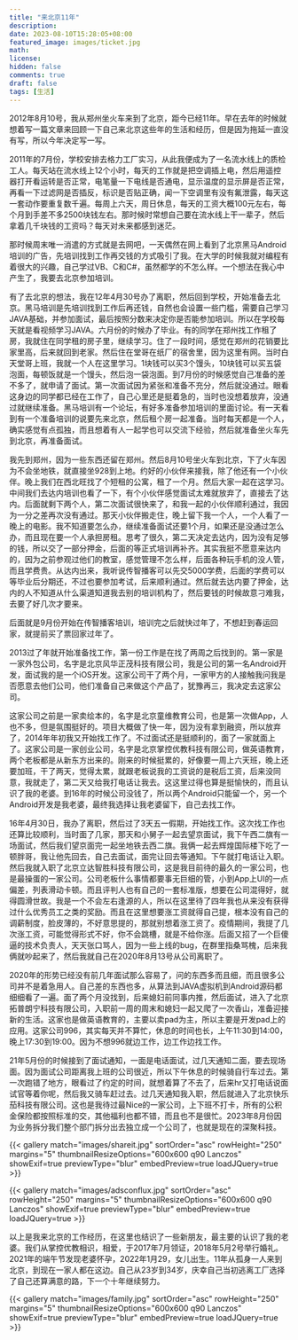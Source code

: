 ```yaml
---
title: "来北京11年"
description: 
date: 2023-08-10T15:28:05+08:00
featured_image: images/ticket.jpg
math: 
license: 
hidden: false
comments: true
draft: false
tags: [生活]
---
```


2012年8月10号，我从郑州坐火车来到了北京，距今已经11年。早在去年的时候就想着写一篇文章来回顾一下自己来北京这些年的生活和经历，但是因为拖延一直没有写，所以今年决定写一写。

2011年的7月份，学校安排去格力工厂实习，从此我便成为了一名流水线上的质检工人。每天站在流水线上12个小时，每天的工作就是把空调插上电，然后用遥控器打开看运转是否正常，电笔量一下电线是否通电，显示温度的显示屏是否正常，再看一下过滤网是否插反，标识是否贴正确，闻一下空调里有没有氟泄露，每天这一套动作要重复数千遍。每周上六天，周日休息，每天的工资大概100元左右，每个月到手差不多2500块钱左右。那时候时常想自己要在流水线上干一辈子，然后拿着几千块钱的工资吗？每天对未来都感到迷茫。

那时候周末唯一消遣的方式就是去网吧，一天偶然在网上看到了北京黑马Android培训的广告，先培训找到工作再交钱的方式吸引了我。在大学的时候我就对编程有着很大的兴趣，自己学过VB、C和C#，虽然都学的不怎么样。一个想法在我心中产生了，我要去北京参加培训。

有了去北京的想法，我在12年4月30号办了离职，然后回到学校，开始准备去北京。黑马培训是先培训找到工作后再还钱，自然也会设置一些门槛，需要自己学习JAVA基础，并参加面试，最后按照分数来决定你是否能参加培训。所以在学校每天就是看视频学习JAVA。六月份的时候办了毕业。有的同学在郑州找工作租了房，我就住在同学租的房子里，继续学习。住了一段时间，感觉在郑州的花销要比家里高，后来就回到老家。然后住在堂哥在纸厂的宿舍里，因为这里有网。当时白天堂哥上班，我就一个人在这里学习。1块钱可以买3个馒头，10块钱可以买五袋泡面，每顿饭就是一个馒头，然后泡一袋泡面。到7月份的时候感觉自己准备的差不多了，就申请了面试。第一次面试因为紧张和准备不充分，然后就没通过。眼看这身边的同学都已经在工作了，自己心里还是挺着急的，当时也没想着放弃，没通过就继续准备。黑马培训有一个论坛，有好多准备参加培训的里面讨论。有一天看到有一个准备培训的说要先来北京，然后租个房一起准备。当时每天都是一个人，确实感觉有点孤独，而且想着有人一起学也可以交流下经验，然后就准备坐火车先到北京，再准备面试。

我先到郑州，因为一些东西还留在郑州。然后8月10号坐火车到北京，下了火车因为不会坐地铁，就直接坐928到上地。约好的小伙伴来接我，除了他还有一个小伙伴。晚上我们在西北旺找了个短租的公寓，租了一个月。然后大家一起在这学习。中间我们去达内培训也看了一下，有个小伙伴感觉面试太难就放弃了，直接去了达内。后面就剩下两个人，第二次面试很快来了，和我一起的小伙伴顺利通过，我因为一分之差再次没有通过。那天小伙伴搬走住，晚上留下我一个人，一个人看了一晚上的电影。我不知道要怎么办，继续准备面试还要1个月，如果还是没通过怎么办，而且现在要一个人承担房租。思考了很久，第二天决定去达内，因为没有足够的钱，所以交了一部分押金，后面的等正式培训再补齐。其实我挺不愿意来达内的，因为之前参观过他们的教室，感觉管理不怎么样，后面各种玩手机的没人管，而且学费贵。从达内出来，我听说传智播客可以先交5000学费，后面的学费可以等毕业后分期还，不过也要参加考试，后来顺利通过。然后就去达内要了押金，达内的人不知道从什么渠道知道我去别的培训机构了，然后要钱的时候故意刁难我，去要了好几次才要来。

后面就是9月份开始在传智播客培训，培训完之后就快过年了，不想赶到春运回家，就提前买了票回家过年了。

2013过了年就开始准备找工作，第一份工作是在找了两周之后找到的。第一家是一家外包公司，名字是北京风华正茂科技有限公司，我是公司的第一名Android开发，面试我的是一个iOS开发。这家公司干了两个月，一家甲方的人接触我问我是否愿意去他们公司，他们准备自己来做这个产品了，犹豫再三，我决定去这家公司。

这家公司之前是一家卖绘本的，名字是北京童维教育公司，也是第一次做App，人也不多，但是氛围挺好的。项目大概做了快一年，因为没有拿到融资，所以放弃了，2014年年初我又开始找工作了。不过面试还是挺顺利的，面了一家就面上了。这家公司是一家创业公司，名字是北京掌控优教科技有限公司，做英语教育，两个老板都是从新东方出来的。刚来的时候挺累的，好像要一周上六天班，晚上还要加班，干了两天，觉得太累，就跟老板说我的工资说的是税后工资，后来没同意，我就走了，第二天又给我打电话让我去。这这里过得也算是挺愉快的，而且认识了我的老婆。到16年的时候公司没钱了，所以两个Android只能留一个，另一个Android开发是我老婆，最终我选择让我老婆留下，自己去找工作。

16年4月30日，我办了离职，然后过了3天五一假期，开始找工作。这次找工作也还算比较顺利，当时面了几家，那天和小舅子一起去望京面试，我下午西二旗有一场面试，然后我们望京面完一起坐地铁去西二旗。我俩一起去辉煌国际楼下吃了一顿胖哥，我让他先回去，自己去面试，面完让回去等通知。下午就打电话让入职。然后我就入职了北京立达智胜科技有限公司，这是我目前待的最久的一家公司，也是最操蛋的一家公司。公司老板什么事情都要事无巨细的管，小到App上UI的一点偏差，列表滑动卡顿。而且评判人也有自己的一套标准版，想要在公司混得好，就得圆滑世故。我是一个不会左右逢源的人，所以在这里待了四年我也从来没有获得过什么优秀员工之类的奖励。而且在这里想要涨工资就得自己提，根本没有自己的调薪制度，脸皮薄的，不好意思提的，那就别想着涨工资了。疫情期间，我提了几次涨工资，可能觉得形式不好，你不会跳槽，就是不给你涨。后面又招了一个巨傻逼的技术负责人，天天张口骂人，因为一些上线的bug，在群里指桑骂槐，后来我俩就吵起来了，然后我就自己在2020年8月13号从公司离职了。

2020年的形势已经没有前几年面试那么容易了，问的东西多而且细，而且很多公司并不是着急用人。自己差的东西也多，从算法到JAVA虚拟机到Android源码都细细看了一遍。面了两个月没找到，后来媳妇前同事内推，然后面试，进入了北京拓普朗宁科技有限公司，入职前一周的周末和媳妇一起又爬了一次香山，准备迎接新的生活。这家也是做英语教育的，主要以卖pad为主，所以主要是开发pad上的应用。这家公司996，其实每天并不算忙，休息的时间也长，上午11:30到14:00，晚上17:30到19:00。因为不想996就边工作，边工作边找工作。

21年5月份的时候接到了面试通知，一面是电话面试，过几天通知二面，要去现场面。因为面试公司距离我上班的公司很近，所以下午休息的时候骑自行车过去。第一次跑错了地方，眼看过了约定的时间，就想着算了不去了，后来hr又打电话说面试官等着你呢，然后我又骑车赶过去。过几天通知我入职，然后就进入了北京快乐茄科技有限公司。这也是我待过最Nice的一家公司，上下班不打卡，所有的公积金保险都按照标准的交，其他福利也都不错，而且也不是很忙。2023年8月份因为业务拆分我们整个部门拆分出去独立成一个公司了，也就是现在的深聚科技。

{{< gallery match="images/shareit.jpg" sortOrder="asc" rowHeight="250" margins="5" thumbnailResizeOptions="600x600 q90 Lanczos" showExif=true previewType="blur" embedPreview=true loadJQuery=true >}}

{{< gallery match="images/adsconflux.jpg" sortOrder="asc" rowHeight="250" margins="5" thumbnailResizeOptions="600x600 q90 Lanczos" showExif=true previewType="blur" embedPreview=true loadJQuery=true >}}

以上是我来北京的工作经历，在这里也结识了一些新朋友，最主要的认识了我的老婆。我们从掌控优教相识，相爱，于2017年7月领证，2018年5月2号举行婚礼。2021年的端午节发现老婆怀孕，2022年1月29，女儿出生。11年从孤身一人来到北京，到现在一家人都在这边。自己从23岁到34岁，庆幸自己当初逃离工厂选择了自己还算满意的路，下一个十年继续努力。

{{< gallery match="images/family.jpg" sortOrder="asc" rowHeight="250" margins="5" thumbnailResizeOptions="600x600 q90 Lanczos" showExif=true previewType="blur" embedPreview=true loadJQuery=true >}}


